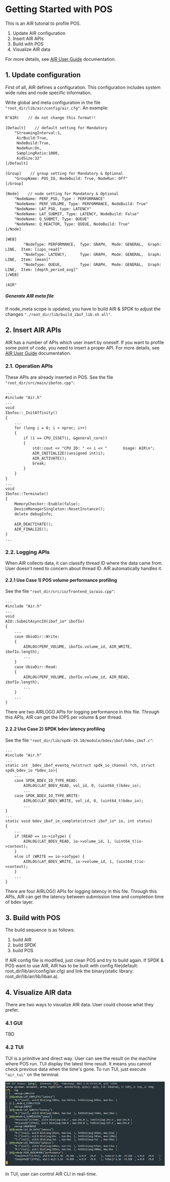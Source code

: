 # Getting Started with POS

This is an AIR tutorial to profile POS.

1. Update AIR configuration
2. Insert AIR APIs
3. Build with POS
4. Visualize AIR data

For more details, see [AIR User Guide](./docs/user_guide.md) documentation.

## 1. Update configuration

 First of all, AIR defines a configuration. This configuration includes system wide rules and node specific information.

Write global and meta configuration in the file `"root_dir/lib/air/config/air.cfg"`. An example:

```
R"AIR(    // do not change this format!!

[Default]    // default setting for Mandatory
    "StreamingInterval:1,
     AirBuild:True,
     NodeBuild:True,
     NodeRun:On,
     SamplingRatio:1000,
     AidSize:32"
[/Default]

[Group]    // group setting for Mandatory & Optional
    "GroupName: POS_IO, NodeBuild: True, NodeRun: Off"
[/Group]

[Node]    // node setting for Mandatory & Optional
    "NodeName: PERF_PSD, Type : PERFORMANCE"
    "NodeName: PERF_VOLUME, Type: PERFORMANCE, NodeBuild: True"
    "NodeName: LAT_PSD, type: LATENCY"
    "NodeName: LAT_SUBMIT, Type: LATENCY, NodeBuild: False"
    "NodeName: Q_SUBMIT, Type: QUEUE"
    "NodeName: Q_REACTOR, Type: QUEUE, NodeBuild: True"
[/Node]

[WEB]
        "NodeType: PERFORMANCE,  Type: GRAPH,  Mode: GENERAL,  Graph: LINE,  Item: [iops_read]"
        "NodeType: LATENCY,      Type: GRAPH,  Mode: GENERAL,  Graph: LINE,  Item: [mean]"
        "NodeType: QUEUE,        Type: GRAPH,  Mode: GENERAL,  Graph: LINE,  Item: [depth_period_avg]"
[/WEB]

)AIR"
```

##### Generate AIR meta file

If node_meta scope is updated, you have to build AIR & SPDK to adjust the changes `"./root_dir/lib/build_ibof_lib.sh all"`.

## 2. Insert AIR APIs

AIR has a number of APIs which user insert by oneself. If you want to profile some point of code, you need to insert a proper API. For more details, see [AIR User Guide](./docs/user_guide.md) documentation.

### 2.1. Operation APIs

These APIs are already inserted in POS. See the file `"root_dir/src/main/ibofos.cpp"`:

```
...
#include "Air.h"
...
void
Ibofos::_InitAffinity()
{
    ...
    for (long i = 0; i < nproc; i++)
    {
        if (1 == CPU_ISSET(i, &general_core))
        {
            std::cout << "CPU ID: " << i << "       Usage: AIR\n";
            AIR_INITIALIZE((unsigned int)i);
            AIR_ACTIVATE();
            break;
        }
    }
}
...
void
Ibofos::Terminate()
{
    MemoryChecker::Enable(false);
    DeviceManagerSingleton::ResetInstance();
    delete debugInfo;

    AIR_DEACTIVATE();
    AIR_FINALIZE();
}
...
```

### 2.2. Logging APIs

When AIR collects data, it can classify thread ID where the data came from. User doesn't need to concern about thread ID. AIR automatically handles it.

#### 2.2.1 Use Case 1) POS volume performance profiling

See the file `"root_dir/src/io/frontend_io/aio.cpp"`:

```
...
#include "Air.h"
...
void
AIO::SubmitAsyncIO(ibof_io* ibofIo)
{
    ...
    case UbioDir::Write:
    {
        AIRLOG(PERF_VOLUME, ibofIo.volume_id, AIR_WRITE, ibofIo.length);
        ...
    }
    case UbioDir::Read:
    {
        AIRLOG(PERF_VOLUME, ibofIo.volume_id, AIR_READ, ibofIo.length);
        ...
    }
    ...
}
```

There are two AIRLOG() APIs for logging performance in this file. Through this APIs, AIR can get the IOPS per volume & per thread.

#### 2.2.2 Use Case 2) SPDK bdev latency profiling

See the file `"root_dir/lib/spdk-19.10/module/bdev/ibof/bdev_ibof.c"`:

```
...
#include "Air.h"
...
static int _bdev_ibof_eventq_rw(struct spdk_io_channel *ch, struct spdk_bdev_io *bdev_io){
    ...
    case SPDK_BDEV_IO_TYPE_READ:
        AIRLOG(LAT_BDEV_READ, vol_id, 0, (uint64_t)bdev_io);
        ...
    case SPDK_BDEV_IO_TYPE_WRITE:
        AIRLOG(LAT_BDEV_WRITE, vol_id, 0, (uint64_t)bdev_io);
        ...
}
...
static void bdev_ibof_io_complete(struct ibof_io* io, int status)
{
    ...
    if (READ == io->ioType) {
        AIRLOG(LAT_BDEV_READ, io->volume_id, 1, (uint64_t)io->context);
    }
    else if (WRITE == io->ioType) {
        AIRLOG(LAT_BDEV_WRITE, io->volume_id, 1, (uint64_t)io->context);
    }
    ...
}
```

There are four AIRLOG() APIs for logging latency in this file. Through this APIs, AIR can get the latency between submission time and completion time of bdev layer.



## 3. Build with POS

The build sequence is as follows:

1. build AIR
2. build SPDK
3. build POS

If AIR config file is modified, just clean POS and try to build again.
If SPDK & POS want to use AIR, AIR has to be built with config file(default: root_dir/lib/air/config/air.cfg) and link the binary(static library: root_dir/lib/air/lib/libair.a).


## 4. Visualize AIR data

There are two ways to visualize AIR data. User could choose what they prefer.

### 4.1 GUI

TBD

### 4.2 TUI

TUI is a primitive and direct way. User can see the result on the machine where POS run. TUI display the latest time result. It means you cannot check previous data when the time's gone. To run TUI, just execute `"air_tui"` on the terminal.

![tui](./image/readme/tui.png)

In TUI, user can control AIR CLI in real-time.
